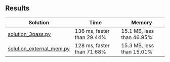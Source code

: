 ## Results
Solution | Time | Memory
---------|------|-------
[solution_3pass.py](solution_3pass.py) | 136 ms, faster than 29.44% | 15.1 MB, less than 46.95%
[solution_external_mem.py](solution_external_mem.py) | 128 ms, faster than 71.68% | 15.3 MB, less than 15.01%
